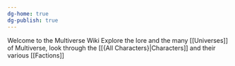 ```yaml
---
dg-home: true
dg-publish: true
---
```

Welcome to the Multiverse Wiki
Explore the lore and the many [[Universes]] of Multiverse, look through the [[{All Characters}|Characters]] and their various [[Factions]]
